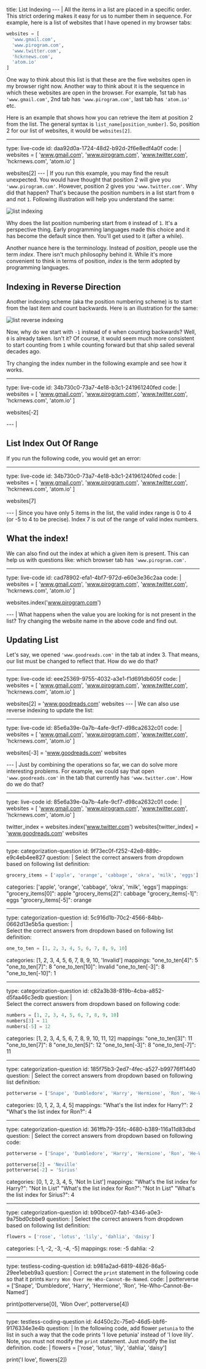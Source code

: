 title: List Indexing
--- |
  All the items in a list are placed in a specific order. This strict ordering makes it easy for us to number them in sequence. For example, here is a list of websites that I have opened in my browser tabs:

  ```Python
  websites = [
    'www.gmail.com',
    'www.pirogram.com',
    'www.twitter.com',
    'hckrnews.com',
    'atom.io'
  ]
  ```

  One way to think about this list is that these are the five websites open in my browser right now. Another way to think about it is the sequence in which these websites are open in the browser. For example, 1st tab has `'www.gmail.com'`, 2nd tab has `'www.pirogram.com'`, last tab has `'atom.io'` etc.

  Here is an example that shows how you can retrieve the item at position 2 from the list. The general syntax is `list_name[position_number]`. So, position 2 for our list of websites, it would be `websites[2]`.

---
type: live-code
id: daa92d0a-1724-48d2-b92d-2f6e8edf4a0f
code: |
  websites = [
    'www.gmail.com',
    'www.pirogram.com',
    'www.twitter.com',
    'hckrnews.com',
    'atom.io'
  ]

  websites[2]
--- |
  If you run this example, you may find the result unexpected. You would have thought that position 2 will give you `'www.pirogram.com'`. However, position 2 gives you `'www.twitter.com'`. Why did that happen? That's because the position numbers in a list start from `0` and not `1`. Following illustration will help you understand the same:

  ![list indexing](assets/img/list-indexing.svg)

  Why does the list position numbering start from `0` instead of `1`. It's a perspective thing. Early programming languages made this choice and it has become the default since then. You'll get used to it (after a while).

  Another nuance here is the terminology. Instead of _position_, people use the term _index_. There isn't much philosophy behind it. While it's more convenient to think in terms of position, _index_ is the term adopted by programming languages.

  ## Indexing in Reverse Direction
  Another indexing scheme (aka the position numbering scheme) is to start from the last item and count backwards. Here is an illustration for the same:

  ![list reverse indexing](assets/img/list-reverse-indexing.svg)

  Now, why do we start with `-1` instead of `0` when counting backwards? Well, `0` is already taken. Isn't it? Of course, it would seem much more consistent to start counting from `1` while counting forward but that ship sailed several decades ago.

  Try changing the index number in the following example and see how it works.

---
type: live-code
id: 34b730c0-73a7-4e18-b3c1-241961240fed
code: |
  websites = [
    'www.gmail.com',
    'www.pirogram.com',
    'www.twitter.com',
    'hckrnews.com',
    'atom.io'
  ]

  websites[-2]

--- |

  ## List Index Out Of Range

  If you run the following code, you would get an error:

---
type: live-code
id: 34b730c0-73a7-4e18-b3c1-241961240fed
code: |
  websites = [
    'www.gmail.com',
    'www.pirogram.com',
    'www.twitter.com',
    'hckrnews.com',
    'atom.io'
  ]

  websites[7]

--- |
  Since you have only 5 items in the list, the valid index range is 0 to 4 (or -5 to 4 to be precise). Index 7 is out of the range of valid index numbers.

  ## What the index!

  We can also find out the index at which a given item is present. This can help us with questions like: which browser tab has `'www.pirogram.com'`.

---
type: live-code
id: cad78902-efa1-4bf7-972d-e60e3e36c2aa
code: |
  websites = [
    'www.gmail.com',
    'www.pirogram.com',
    'www.twitter.com',
    'hckrnews.com',
    'atom.io'
  ]

  websites.index('www.pirogram.com')

--- |
  What happens when the value you are looking for is not present in the list? Try changing the website name in the above code and find out.

  ## Updating List

  Let's say, we opened `'www.goodreads.com'` in the tab at index 3. That means, our list must be changed to reflect that. How do we do that?

---
type: live-code
id: eee25369-9755-4032-a3e1-f1d691db605f
code: |
  websites = [
    'www.gmail.com',
    'www.pirogram.com',
    'www.twitter.com',
    'hckrnews.com',
    'atom.io'
  ]

  websites[2] = 'www.goodreads.com'
  websites
--- |
  We can also use reverse indexing to update the list:

---
type: live-code
id: 85e6a39e-0a7b-4afe-9cf7-d98ca2632c01
code: |
  websites = [
    'www.gmail.com',
    'www.pirogram.com',
    'www.twitter.com',
    'hckrnews.com',
    'atom.io'
  ]

  websites[-3] = 'www.goodreads.com'
  websites

--- |
  Just by combining the operations so far, we can do solve more interesting problems. For example, we could say that open `'www.goodreads.com'` in the tab that currently has `'www.twitter.com'`. How do we do that?

---
type: live-code
id: 85e6a39e-0a7b-4afe-9cf7-d98ca2632c01
code: |
  websites = [
    'www.gmail.com',
    'www.pirogram.com',
    'www.twitter.com',
    'hckrnews.com',
    'atom.io'
  ]

  twitter_index = websites.index('www.twitter.com')
  websites[twitter_index] = 'www.goodreads.com'
  websites

---
type: categorization-question
id: 9f73ec0f-f252-42e8-889c-e9c4eb4ee827
question: |
  Select the correct answers from dropdown based on following list definition:

  ```python
  grocery_items = ['apple', 'orange', 'cabbage', 'okra', 'milk', 'eggs']
  ```
categories: ['apple', 'orange', 'cabbage', 'okra', 'milk', 'eggs']
mappings:
  "grocery_items[0]": apple
  "grocery_items[2]": cabbage
  "grocery_items[-1]": eggs
  "grocery_items[-5]": orange

---
type: categorization-question
id: 5c916d1b-70c2-4566-84bb-0662d13e5b5a
question: |  
  Select the correct answers from dropdown based on following list definition:

  ```python
  one_to_ten = [1, 2, 3, 4, 5, 6, 7, 8, 9, 10]
  ```
categories: [1, 2, 3, 4, 5, 6, 7, 8, 9, 10, 'Invalid']
mappings:
  "one_to_ten[4]": 5
  "one_to_ten[7]": 8
  "one_to_ten[10]": Invalid
  "one_to_ten[-3]": 8
  "one_to_ten[-10]": 1

---
type: categorization-question
id: c82a3b38-819b-4cba-a852-d5faa46c3edb
question: |  
  Select the correct answers from dropdown based on following code:

  ```python
  numbers = [1, 2, 3, 4, 5, 6, 7, 8, 9, 10]
  numbers[3] = 11
  numbers[-5] = 12
  ```
categories: [1, 2, 3, 4, 5, 6, 7, 8, 9, 10, 11, 12]
mappings:
  "one_to_ten[3]": 11
  "one_to_ten[7]": 8
  "one_to_ten[5]": 12
  "one_to_ten[-3]": 8
  "one_to_ten[-7]": 11

---
type: categorization-question
id: 185f75b3-2ed7-4fec-a527-b99776ff14d0
question: |
  Select the correct answers from dropdown based on following list definition:

  ```python
  potterverse = ['Snape', 'Dumbledore', 'Harry', 'Hermione', 'Ron', 'He-Who-Cannot-Be-Named']
  ```
categories: [0, 1, 2, 3, 4, 5]
mappings:
  "What's the list index for Harry?": 2
  "What's the list index for Ron?": 4

---
type: categorization-question
id: 361ffb79-35fc-4680-b389-116a11d83dbd
question: |
  Select the correct answers from dropdown based on following code:

  ```python
  potterverse = ['Snape', 'Dumbledore', 'Harry', 'Hermione', 'Ron', 'He-Who-Cannot-Be-Named']

  potterverse[2] = 'Neville'
  potterverse[-2] = 'Sirius'
  ```
categories: [0, 1, 2, 3, 4, 5, 'Not In List']
mappings:
  "What's the list index for Harry?": "Not In List"
  "What's the list index for Ron?": "Not In List"
  "What's the list index for Sirius?": 4

---
type: categorization-question
id: b90bce07-fab1-4346-a0e3-9a75bd0cbbe9
question: |
  Select the correct answers from dropdown based on following list definition:

  ```python
  flowers = ['rose', 'lotus', 'lily', 'dahlia', 'daisy']
  ```
categories: [-1, -2, -3, -4, -5]
mappings:
  rose: -5
  dahlia: -2

---
type: testless-coding-question
id: b981a2ad-6819-4826-86a5-29ee1ebeb9a3
question: |
  Correct the `print` statement in the following code so that it prints `Harry Won Over He-Who-Cannot-Be-Named`.
code: |
  potterverse = ['Snape', 'Dumbledore', 'Harry', 'Hermione', 'Ron', 'He-Who-Cannot-Be-Named']

  print(potterverse[0], 'Won Over', potterverse[4])

---
type: testless-coding-question
id: 4d450c2c-75e0-46d5-bbf6-9176334e3e4b
question: |
  In the following code, add flower `petunia` to the list in such a way that the code prints 'I love petunia' instead of 'I love lily'. Note, you must not modify the `print` statement. Just modify the list definition.
code: |
  flowers = ['rose', 'lotus', 'lily', 'dahlia', 'daisy']

  print('I love', flowers[2])
